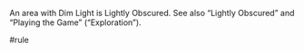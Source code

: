 An area with Dim Light is Lightly Obscured. See also “Lightly Obscured” and “Playing the Game” (“Exploration”).

#rule